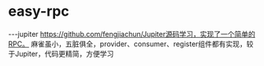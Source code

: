 # easy-rpc

---jupiter
https://github.com/fengjiachun/Jupiter源码学习，实现了一个简单的RPC。
麻雀虽小，五脏俱全，provider、consumer、register组件都有实现，较于Jupiter，代码更精简，方便学习
